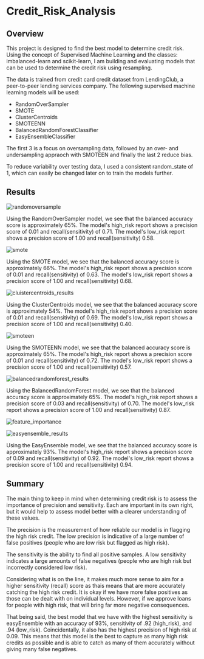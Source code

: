 # Credit_Risk_Analysis

## Overview
This project is designed to find the best model to determine credit risk. Using the concept of Supervised Machine Learning and the classes: imbalanced-learn and scikit-learn, I am building and evaluating models that can be used to determine the credit risk using resampling. 

The data is trained from credit card credit dataset from LendingClub, a peer-to-peer lending services company. The following supervised machine learning models will be used:
- RandomOverSampler
- SMOTE 
- ClusterCentroids
- SMOTEENN
- BalancedRandomForestClassifier
- EasyEnsembleClassifier

The first 3 is a focus on oversampling data, followed by an over- and undersampling appraoch with SMOTEEN and finally the last 2 reduce bias.

To reduce variability over testing data, I used a consistent random_state of 1, which can easily be changed later on to train the models further.

## Results
![randomoversample](images/RandomOverSample_results.PNG)

Using the RandomOverSampler model, we see that the balanced accuracy score is approximately 65%.
The model's high_risk report shows a precision score of 0.01 and recall(sensitivity) of 0.71.
The model's low_risk report shows a precision score of 1.00 and recall(sensitivity) 0.58.


![smote](images/Smote_results.PNG)

Using the SMOTE model, we see that the balanced accuracy score is approximately 66%.
The model's high_risk report shows a precision score of 0.01 and recall(sensitivity) of 0.63.
The model's low_risk report shows a precision score of 1.00 and recall(sensitivity) 0.68.

![cluistercentroids_results](images/CluserCentroids_results.PNG)

Using the ClusterCentroids model, we see that the balanced accuracy score is approximately 54%.
The model's high_risk report shows a precision score of 0.01 and recall(sensitivity) of 0.69.
The model's low_risk report shows a precision score of 1.00 and recall(sensitivity) 0.40.

![smoteen](images/Smoteenn_results.PNG)

Using the SMOTEENN model, we see that the balanced accuracy score is approximately 65%.
The model's high_risk report shows a precision score of 0.01 and recall(sensitivity) of 0.72.
The model's low_risk report shows a precision score of 1.00 and recall(sensitivity) 0.57.

![balancedrandomforest_results](images/BalancedRandomForest_results.PNG)

Using the BalancedRandomForest model, we see that the balanced accuracy score is approximately 65%.
The model's high_risk report shows a precision score of 0.03 and recall(sensitivity) of 0.70.
The model's low_risk report shows a precision score of 1.00 and recall(sensitivity) 0.87.

![feature_importance](images/feature_importance.PNG)

![easyensemble_results](images/EasyEnsemble_results.PNG)

Using the EasyEnsemble model, we see that the balanced accuracy score is approximately 93%.
The model's high_risk report shows a precision score of 0.09 and recall(sensitivity) of 0.92.
The model's low_risk report shows a precision score of 1.00 and recall(sensitivity) 0.94.


## Summary
The main thing to keep in mind when determining credit risk is to assess the importance of precision and sensitivity. Each are important in its own right, but it would help to assess model better with a clearer understanding of these values.

The precision is the measurement of how reliable our model is in flagging the high risk credit. The low precision is indicative of a large number of false positives (people who are low risk but flagged as high risk).

The sensitivity is the ability to find all positive samples. A low sensitivity indicates a large amounts of false negatives (people who are high risk but incorrectly considered low risk).

Considering what is on the line, it makes much more sense to aim for a higher sensitivity (recall) score as thais means that are more accurately catching the high risk credit. It is okay if we have more false positives as those can be dealt with on individual levels. However, if we approve loans for people with high risk, that will bring far more negative consequences.

That being said, the best model that we have with the highest sensitivity is easyEnsemble with an accuracy of 93%, sensitivity of .92 (high_risk), and .94 (low_risk). Coincidentally, it also has the highest precision of high risk at 0.09. This means that this model is the best to capture as many high risk credits as possible and is able to catch as many of them accurately without giving many false negatives.
